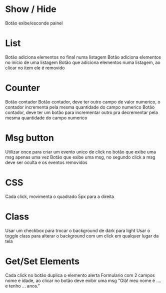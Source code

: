 # Show / Hide
Botão exibe/esconde painel


# List
Botão adiciona elementos no final numa listagem
Botão adiciona elementos no início de uma listagem
Botão que adiciona elementos numa listagem, ao clicar no item ele é removido


# Counter
Botão contador
Botão contador, deve ter outro campo de valor numerico, o contador incrementa pela mesma quantidade do campo numerico
Botão contador, deve ter um botão para incrementar outro pra decrementar pela mesma quantidade do campo numerico


# Msg button
Utilizar once para criar um evento unico de click no botão que exibe uma msg apenas uma vez
Botão que exibe uma msg, no segundo click a msg deve ser oculta e os eventos removidos

# CSS
Cada click, movimenta o quadrado 5px para a direita

# Class
Usar um checkbox para trocar o background de dark para light
Usar o toggle class para alterar o background com um click em qualquer lugar da tela

# Get/Set Elements
Cada click no botão duplica o elemento alerta
Formulario com 2 campos nome e idade, ao clicar no botão deve exibir uma msg "Olá! meu nome é .... e tenho ... anos."